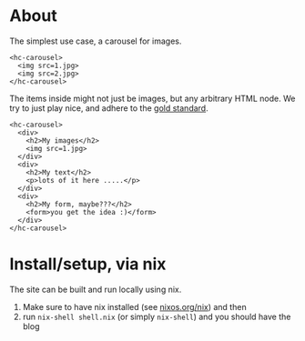 # About

The simplest use case, a carousel for images.
```
<hc-carousel>
  <img src=1.jpg>
  <img src=2.jpg>
</hc-carousel>
```

The items inside might not just be images, but any arbitrary HTML node.
We try to just play nice, and adhere to the [gold standard].

```
<hc-carousel>
  <div>
    <h2>My images</h2>
    <img src=1.jpg>
  </div>
  <div>
    <h2>My text</h2>
    <p>lots of it here .....</p>
  </div>
  <div>
    <h2>My form, maybe???</h2>
    <form>you get the idea :)</form>
  </div>
</hc-carousel>
```

# Install/setup, via nix

The site can be built and run locally using nix.
1) Make sure to have nix installed (see [nixos.org/nix][nix]) and then 
2) run `nix-shell shell.nix` (or simply `nix-shell`) and you should have the blog 

[nix]: http://nixos.org/nix/
[gold standard]: https://github.com/webcomponents/gold-standard/wiki